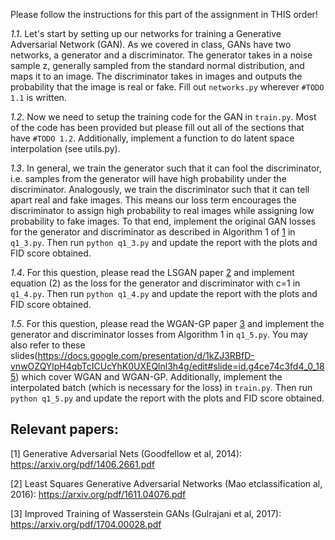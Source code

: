 Please follow the instructions for this part of the assignment in THIS order!

*1.1*. Let's start by setting up our networks for training a Generative Adversarial Network (GAN). As we covered in class, 
GANs have two networks, a generator and a discriminator. 
The generator takes in a noise sample z, generally sampled from the standard normal distribution,
 and maps it to an image. The discriminator takes in images and outputs the probability 
that the image is real or fake. Fill out `networks.py` wherever `#TODO 1.1` is written.

*1.2*. Now we need to setup the training code for the GAN in `train.py`. 
Most of the code has been provided but please fill out all of the sections that have `#TODO 1.2`.
Additionally, implement a function to do latent space interpolation (see utils.py).

*1.3*. In general, we train the generator such that it can fool the discriminator,
 i.e. samples from the generator will have high probability under the discriminator. 
Analogously, we train the discriminator such that it can tell apart real and fake 
images. This means our loss term encourages the discriminator to assign high probability
 to real images while assigning low probability to fake images. To that end, 
 implement the original GAN losses for the generator and discriminator as described in
  Algorithm 1 of [1](https://arxiv.org/pdf/1406.2661.pdf) in `q1_3.py`. 
  Then run `python q1_3.py` and update the report with the plots and FID score obtained.

*1.4*. For this question, please read the LSGAN paper
 [2](https://arxiv.org/pdf/1611.04076.pdf) and implement equation (2) 
 as the loss for the generator and 
discriminator with c=1 in `q1_4.py`. Then run `python q1_4.py` and 
update the report with the plots and FID score obtained.

*1.5*. For this question, please read the WGAN-GP paper 
[3](https://arxiv.org/pdf/1704.00028.pdf) and implement 
the generator and discriminator losses from 
Algorithm 1 in `q1_5.py`. You may also refer to these 
slides(https://docs.google.com/presentation/d/1kZJ3RBfD-vnwOZQYlpH4qbTcICUcYhK0UXEQlnl3h4g/edit#slide=id.g4ce74c3fd4_0_185) 
which cover WGAN and WGAN-GP.
Additionally, implement the interpolated batch (which is necessary for the loss) 
in `train.py`. Then run `python q1_5.py` and update the report with the plots and FID score obtained.

## Relevant papers:
[1] Generative Adversarial Nets (Goodfellow et al, 2014): https://arxiv.org/pdf/1406.2661.pdf

[2] Least Squares Generative Adversarial Networks (Mao etclassification al, 2016): https://arxiv.org/pdf/1611.04076.pdf

[3] Improved Training of Wasserstein GANs (Gulrajani et al, 2017): https://arxiv.org/pdf/1704.00028.pdf

